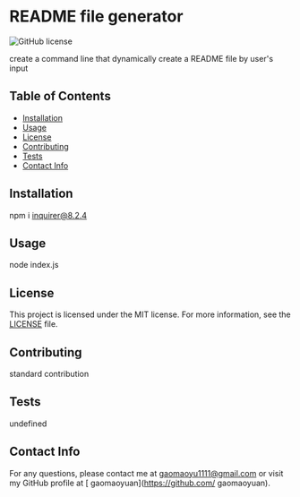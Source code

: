 # README file generator

![GitHub license](https://img.shields.io/badge/license-MIT-blue.svg)

 create a command line that dynamically create a README file by user's input

## Table of Contents
- [Installation](#installation)
- [Usage](#usage)
- [License](#licnese)
- [Contributing](#contributing)
- [Tests](#tests)
- [Contact Info](#contactinfo)

## Installation

npm i inquirer@8.2.4

## Usage

 node index.js

## License

This project is licensed under the MIT license. For more information, see the [LICENSE]([MIT](https://opensource.org/licenses/MIT)) file.

## Contributing

standard contribution

## Tests

undefined

## Contact Info

For any questions, please contact me at gaomaoyu1111@gmail.com or visit my GitHub profile at [ gaomaoyuan](https://github.com/ gaomaoyuan).

